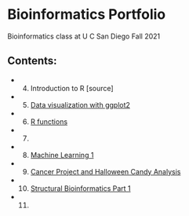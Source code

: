# Bioinformatics Portfolio

Bioinformatics class at U C San Diego Fall 2021

## Contents: 

- 04. Introduction to R [source]
- 05. [Data visualization with ggplot2](https://github.com/andreamsama/bggn-213/blob/main/class05%20copy/class05-script.md)
- 06. [R functions](https://github.com/andreamsama/bggn-213/blob/main/class06/class06handout.md)
- 07. 
- 08. [Machine Learning 1](https://github.com/andreamsama/bggn-213/blob/main/class08/Machine-Learning-class08.md)
- 09. [Cancer Project and Halloween Candy Analysis](https://github.com/andreamsama/bggn-213/blob/main/class09_mini_project/test.md)
- 10. [Structural Bioinformatics Part 1](https://github.com/andreamsama/bggn-213/blob/main/class11/class11.md)
- 11. 


